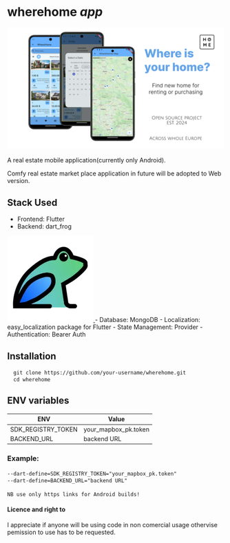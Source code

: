 # wherehome *app*

![image](/assets/images/presentation.png)

A real estate mobile application(currently only Android). 

Comfy real estate market place application in future will be adopted to Web version.

## Stack Used

- Frontend: Flutter
- Backend: dart_frog 
<a href="https://github.com/VeryGoodOpenSource/dart_frog">
  <img src="/assets/images/logo.png">
</a>
- Database: MongoDB
- Localization: easy_localization package for Flutter
- State Management: Provider
- Authentication: Bearer Auth

## Installation

```
  git clone https://github.com/your-username/wherehome.git
  cd wherehome
```

## ENV variables

| ENV                | Value                |
|--------------------|----------------------|
| SDK_REGISTRY_TOKEN | your_mapbox_pk.token |
| BACKEND_URL        | backend URL          |

### Example:

```
--dart-define=SDK_REGISTRY_TOKEN="your_mapbox_pk.token"
--dart-define=BACKEND_URL="backend URL"

NB use only https links for Android builds!
```

#### Licence and right to
I appreciate if anyone will be using code in non comercial usage othervise pemission to use has to be requested. 